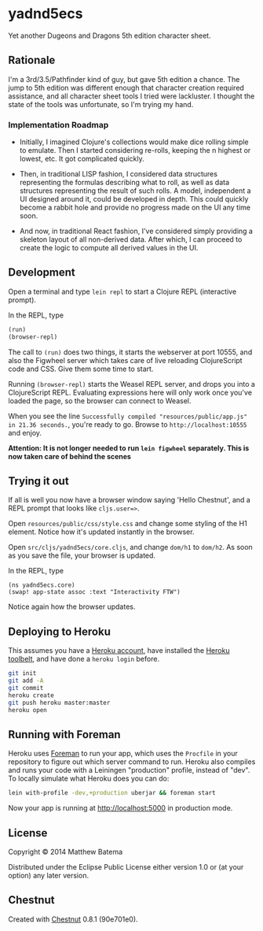# yadnd5ecs

Yet another Dugeons and Dragons 5th edition character sheet.

## Rationale

I'm a 3rd/3.5/Pathfinder kind of guy, but gave 5th edition a
chance. The jump to 5th edition was different enough that character
creation required assistance, and all character sheet tools I tried
were lackluster. I thought the state of the tools was unfortunate, so
I'm trying my hand.

### Implementation Roadmap

- Initially, I imagined Clojure's collections would make dice rolling
  simple to emulate. Then I started considering re-rolls, keeping the
  n highest or lowest, etc. It got complicated quickly.

- Then, in traditional LISP fashion, I considered data structures
  representing the formulas describing what to roll, as well as data
  structures representing the result of such rolls. A model,
  independent a UI designed around it, could be developed in
  depth. This could quickly become a rabbit hole and provide no
  progress made on the UI any time soon.

- And now, in traditional React fashion, I've considered simply
  providing a skeleton layout of all non-derived data. After which, I
  can proceed to create the logic to compute all derived values in the
  UI.

## Development

Open a terminal and type `lein repl` to start a Clojure REPL
(interactive prompt).

In the REPL, type

```clojure
(run)
(browser-repl)
```

The call to `(run)` does two things, it starts the webserver at port
10555, and also the Figwheel server which takes care of live reloading
ClojureScript code and CSS. Give them some time to start.

Running `(browser-repl)` starts the Weasel REPL server, and drops you
into a ClojureScript REPL. Evaluating expressions here will only work
once you've loaded the page, so the browser can connect to Weasel.

When you see the line `Successfully compiled "resources/public/app.js"
in 21.36 seconds.`, you're ready to go. Browse to
`http://localhost:10555` and enjoy.

**Attention: It is not longer needed to run `lein figwheel`
  separately. This is now taken care of behind the scenes**

## Trying it out

If all is well you now have a browser window saying 'Hello Chestnut',
and a REPL prompt that looks like `cljs.user=>`.

Open `resources/public/css/style.css` and change some styling of the
H1 element. Notice how it's updated instantly in the browser.

Open `src/cljs/yadnd5ecs/core.cljs`, and change `dom/h1` to
`dom/h2`. As soon as you save the file, your browser is updated.

In the REPL, type

```
(ns yadnd5ecs.core)
(swap! app-state assoc :text "Interactivity FTW")
```

Notice again how the browser updates.

## Deploying to Heroku

This assumes you have a
[Heroku account](https://signup.heroku.com/dc), have installed the
[Heroku toolbelt](https://toolbelt.heroku.com/), and have done a
`heroku login` before.

``` sh
git init
git add -A
git commit
heroku create
git push heroku master:master
heroku open
```

## Running with Foreman

Heroku uses [Foreman](http://ddollar.github.io/foreman/) to run your
app, which uses the `Procfile` in your repository to figure out which
server command to run. Heroku also compiles and runs your code with a
Leiningen "production" profile, instead of "dev". To locally simulate
what Heroku does you can do:

``` sh
lein with-profile -dev,+production uberjar && foreman start
```

Now your app is running at
[http://localhost:5000](http://localhost:5000) in production mode.

## License

Copyright © 2014 Matthew Batema

Distributed under the Eclipse Public License either version 1.0 or (at
your option) any later version.

## Chestnut

Created with [Chestnut](http://plexus.github.io/chestnut/) 0.8.1 (90e701e0).
